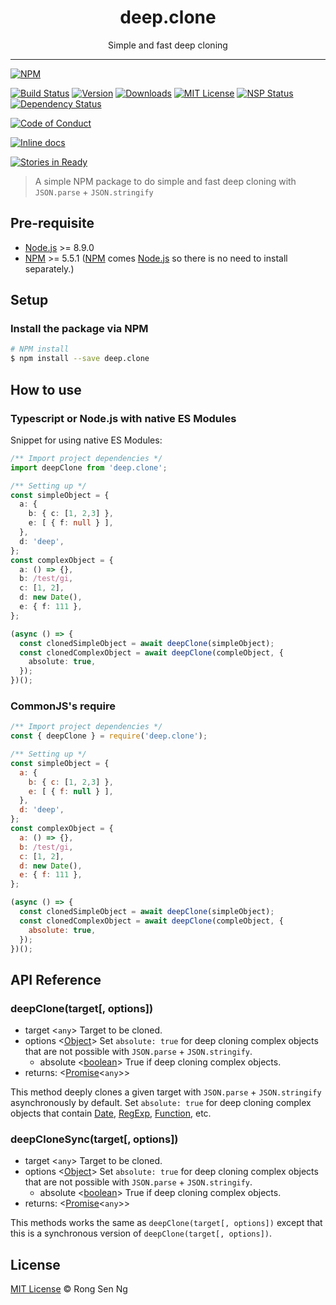 <div align="center" style="text-align: center;">
  <h1 style="border-bottom: none;">deep.clone</h1>

  <p>Simple and fast deep cloning</p>
</div>

<hr />

[![NPM][nodei-badge]][nodei-url]

[![Build Status][travis-badge]][travis-url]
[![Version][version-badge]][version-url]
[![Downloads][downloads-badge]][downloads-url]
[![MIT License][mit-license-badge]][mit-license-url]
[![NSP Status][nsp-badge]][nsp-url]
[![Dependency Status][daviddm-badge]][daviddm-url]

[![Code of Conduct][coc-badge]][coc-url]

<!-- [![Coverage percentage][coveralls-badge]][coveralls-url] -->
<!-- [![codecov][codecov-badge]][codecov-url] -->

<!-- [![Codacy Badge][codacy-badge]][codacy-url] -->
[![Inline docs][inch-badge]][inch-url]
<!-- [![codebeat badge][codebeat-badge]][codebeat-url] -->

[![Stories in Ready][waffle-badge]][waffle-url]

> A simple NPM package to do simple and fast deep cloning with `JSON.parse` + `JSON.stringify`

## Pre-requisite

- [Node.js][node-js-url] >= 8.9.0
- [NPM][npm-url] >= 5.5.1 ([NPM][npm-url] comes [Node.js][node-js-url] so there is no need to install separately.)

## Setup

### Install the package via NPM

```sh
# NPM install
$ npm install --save deep.clone
```

## How to use

### Typescript or Node.js with native ES Modules

Snippet for using native ES Modules:

```ts
/** Import project dependencies */
import deepClone from 'deep.clone';

/** Setting up */
const simpleObject = {
  a: {
    b: { c: [1, 2,3] },
    e: [ { f: null } ],
  },
  d: 'deep',
};
const complexObject = {
  a: () => {},
  b: /test/gi,
  c: [1, 2],
  d: new Date(),
  e: { f: 111 },
};

(async () => {
  const clonedSimpleObject = await deepClone(simpleObject);
  const clonedComplexObject = await deepClone(compleObject, {
    absolute: true,
  });
})();
```

### CommonJS's require

```js
/** Import project dependencies */
const { deepClone } = require('deep.clone');

/** Setting up */
const simpleObject = {
  a: {
    b: { c: [1, 2,3] },
    e: [ { f: null } ],
  },
  d: 'deep',
};
const complexObject = {
  a: () => {},
  b: /test/gi,
  c: [1, 2],
  d: new Date(),
  e: { f: 111 },
};

(async () => {
  const clonedSimpleObject = await deepClone(simpleObject);
  const clonedComplexObject = await deepClone(compleObject, {
    absolute: true,
  });
})();
```

## API Reference

### deepClone(target[, options])

 - target <`any`> Target to be cloned.
 - options <[Object][object-mdn-url]> Set `absolute: true` for deep cloning complex objects that are not possible with `JSON.parse` + `JSON.stringify`.
   - absolute <[boolean][boolean-mdn-url]> True if deep cloning complex objects.
 - returns: <[Promise][promise-mdn-url]<`any`>>

This method deeply clones a given target with `JSON.parse` + `JSON.stringify` asynchronously by default. Set `absolute: true` for deep cloning complex objects that contain [Date][date-mdn-url], [RegExp][regexp-mdn-url], [Function][function-mdn-url], etc.

### deepCloneSync(target[, options])

 - target <`any`> Target to be cloned.
 - options <[Object][object-mdn-url]> Set `absolute: true` for deep cloning complex objects that are not possible with `JSON.parse` + `JSON.stringify`.
   - absolute <[boolean][boolean-mdn-url]> True if deep cloning complex objects.
 - returns: <[Promise][promise-mdn-url]<`any`>>

This methods works the same as `deepClone(target[, options])` except that this is a synchronous version of `deepClone(target[, options])`.

## License

[MIT License](http://motss.mit-license.org/) © Rong Sen Ng

[node-js-url]: https://nodejs.org
[npm-url]: https://www.npmjs.com
[node-releases-url]: https://nodejs.org/en/download/releases
[object-mdn-url]: https://developer.mozilla.org/en-US/docs/Web/JavaScript/Reference/Global_Objects/Object
[boolean-mdn-url]: https://developer.mozilla.org/en-US/docs/Web/JavaScript/Reference/Global_Objects/Boolean
[promise-mdn-url]: https://developer.mozilla.org/en-US/docs/Web/JavaScript/Reference/Global_Objects/Promise
[date-mdn-url]: https://developer.mozilla.org/en-US/docs/Web/JavaScript/Reference/Global_Objects/Date
[regexp-mdn-url]: https://developer.mozilla.org/en-US/docs/Web/JavaScript/Reference/Global_Objects/RegExp
[function-mdn-url]: https://developer.mozilla.org/en-US/docs/Glossary/Function



[nodei-badge]: https://nodei.co/npm/deep.clone.png?downloads=true&downloadRank=true&stars=true

[travis-badge]: https://img.shields.io/travis/motss/deep.clone.svg?style=flat-square

[version-badge]: https://img.shields.io/npm/v/deep.clone.svg?style=flat-square
[downloads-badge]: https://img.shields.io/npm/dm/deep.clone.svg?style=flat-square
[mit-license-badge]: https://img.shields.io/github/license/mashape/apistatus.svg?style=flat-square
[nsp-badge]: https://nodesecurity.io/orgs/motss/projects/92a9a3b3-c0c8-4172-917d-f1c7e0d5ef9f/badge
[daviddm-badge]: https://img.shields.io/david/expressjs/express.svg?style=flat-square

[coc-badge]: https://img.shields.io/badge/code%20of-conduct-ff69b4.svg?style=flat-square

[coveralls-badge]: https://coveralls.io/repos/github/motss/deep.clone/badge.svg?branch=master
[codecov-badge]: https://codecov.io/gh/motss/deep.clone/branch/master/graph/badge.svg

[codacy-badge]: https://api.codacy.com/project/badge/Grade/c84a41b8422245058a8c1acd17fd7e23
[inch-badge]: http://inch-ci.org/github/motss/deep.clone.svg?branch=master
[codebeat-badge]: https://codebeat.co/badges/8a0eb7c1-b944-41b1-ad87-5f0bd392873b

[waffle-badge]: https://badge.waffle.io/motss/deep.clone.png?label=ready&title=Ready



[nodei-url]: https://nodei.co/npm/deep.clone/

[travis-url]: https://travis-ci.org/motss/deep.clone
[version-url]: https://npmjs.org/package/deep.clone
[downloads-url]: http://www.npmtrends.com/deep.clone
[mit-license-url]: https://github.com/motss/deep.clone/blob/master/LICENSE
[nsp-url]: https://nodesecurity.io/orgs/motss/projects/a1c57ec8-9c17-4912-932b-f1ff6284e2ae
[daviddm-url]: https://david-dm.org/motss/deep.clone

[coc-url]: https://github.com/motss/deep.clone/blob/master/CODE_OF_CONDUCT.md

<!-- [coveralls-url]: https://coveralls.io/github/motss/deep.clone?branch=master
[codecov-url]: https://codecov.io/gh/motss/deep.clone -->

[inch-url]: http://inch-ci.org/github/motss/deep.clone

[waffle-url]: https://waffle.io/motss/deep.clone?utm_source=badge
